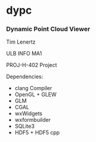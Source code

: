 dypc
====

### Dynamic Point Cloud Viewer ###

Tim Lenertz

ULB INFO MA1

PROJ-H-402 Project

Dependencies:
- clang Compiler
- OpenGL + GLEW
- GLM
- CGAL
- wxWidgets
- wxformbuilder
- SQLite3
- HDF5 + HDF5 cpp
